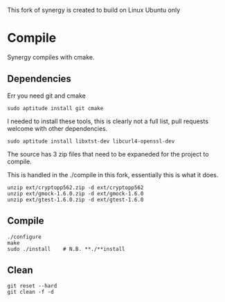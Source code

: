 
This fork of synergy is created to build on Linux Ubuntu only


# Compile

Synergy compiles with cmake.

## Dependencies

Err you need git and cmake

	sudo aptitude install git cmake 

I needed to install these tools, this is clearly not a full list, pull requests welcome with other dependencies.

	sudo aptitude install libxtst-dev libcurl4-openssl-dev

The source has 3 zip files that need to be expaneded for the project to compile.

This is handled in the ./compile in this fork, essentially this is what it does.


	unzip ext/cryptopp562.zip -d ext/cryptopp562
	unzip ext/gmock-1.6.0.zip -d ext/gmock-1.6.0
	unzip ext/gtest-1.6.0.zip -d ext/gtest-1.6.0


## Compile

	./configure
	make
	sudo ./install    # N.B. **./**install

## Clean

	git reset --hard
	git clean -f -d

